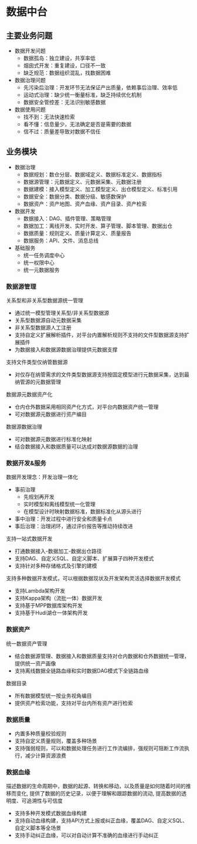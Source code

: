 # 数据中台

## 主要业务问题

- 数据开发问题
  - 数据孤岛：独立建设，共享率低 
  - 烟囱式开发：重复建设，口径不一致
  - 缺乏规范：数据组织混乱，找数据困难
- 数据治理问题
  - 先污染后治理：开发环节无法保证产出质量，依赖事后治理、效率低
  - 运动式治理：缺少统一衡量标准，缺乏持续优化机制
  - 数据安全管控差：无法识别敏感数据
- 数据使用问题
  - 找不到：无法快速检索
  - 看不懂：信息量少，无法确定是否是需要的数据
  - 信不过：质量差导致对数据不信任

## 业务模块

- 数据治理
  - 数据规划：数仓分层、数据域定义、数据标准定义、数据指标
  - 数据源管理：元数据定义、元数据采集、元数据注册 
  - 数据建模：接入模型定义、加工模型定义、出仓模型定义、标准引用
  - 数据安全：数据分类、数据分级、敏感数保护
  - 数据资产：资产地图、资产血缘、资产目录、资产检索
- 数据开发
  - 数据接入：DAG、插件管理、策略管理
  - 数据加工：离线开发、实时开发、算子管理、脚本管理、数据出仓
  - 数据质量：规则定义、质量计算定义、质量报告
  - 数据服务：API、文件、消息总线
- 基础服务
  - 统一任务调度中心
  - 统一权限中心
  - 统一元数据服务

### 数据源管理

关系型和非关系型数据源统一管理

- 通过统一模型管理关系型/非关系型数据源
- 关系型数据源自动元数据采集
- 非关系型数据源人工注册
- 支持自定义扩展解析插件，对平台内置解析规则不支持的文件型数据源支持扩展插件
- 为数据接入和数据源数据治理提供元数据支撑

支持文件类型仅纳管数据源

- 对仅存在纳管需求的文件类型数据源支持按固定模型进行元数据采集，达到最纳管源的元数据管理

数据源元数据资产化

- 仓内仓外数据采用相同资产化方式，对平台内数据资产统一管理
- 可对数据源元数据进行资产编目

数据源数据治理

- 可对数据源元数据进行标准化映射
- 结合数据接入和数据质量可以达成对数据源数据的治理

### 数据开发&服务

数据开发理念：开发治理一体化

- 事前治理
  - 先规划再开发
  - 实时模型和离线模型统一化管理
  - 在模型设计时映射数据标准，数据标准化从源头进行
- 事中治理：开发过程中进行安全和质量卡点
- 事后治理：治理闭环，通过评价报告等推动持续改进

支持一站式数据开发

- 打通数据接入-数据加工-数据出仓路径
- 支持DAG、自定义SQL、自定义脚本、扩展算子四种开发模式
- 支持针对多种存储格式及引擎的建模

支持多种数据开发模式，可以根据数据现状及开发架构灵活选择数据开发模式

- 支持Lambda架构开发
- 支持Kappa架构（流批一体）数据开发
- 支持基于MPP数据库架构开发
- 支持基于Hudi湖仓一体架构开发

### 数据资产

统一数据资产管理

- 结合数据源管理、数据接入和数据质量支持对仓内数据和仓外数据统一管理，提供统一资产画像
- 支持离线数据全链路血缘和实时数据DAG模式下全链路血缘

数据目录

- 所有数据模型统一按业务视角编目
- 提供资产检索功能，支持对平台内所有资产进行检索

### 数据质量

- 内置多种质量校验规则
- 支持自定义质量规则，覆盖多种场景
- 支持强弱规则，可以和数据处理任务进行工作流编排，强规则可阻断工作流执行，减少计算资源浪费

### 数据血缘

描述数据的生命周期中，数据的起源、转换和移动，以及质量是如何随着时间的推移而变化, 提供了数据的历史记录，以便于理解和跟踪数据的流动, 提高数据的透明度、可追溯性与可信度

- 支持多种开发模式数据血缘构建
- 支持自动血缘构建，支持API方式上报或纠正血缘，覆盖DAG、自定义SQL、自定义脚本等全场景
- 支持手动纠正血缘，可以对自动计算不准确的血缘进行手动纠正
